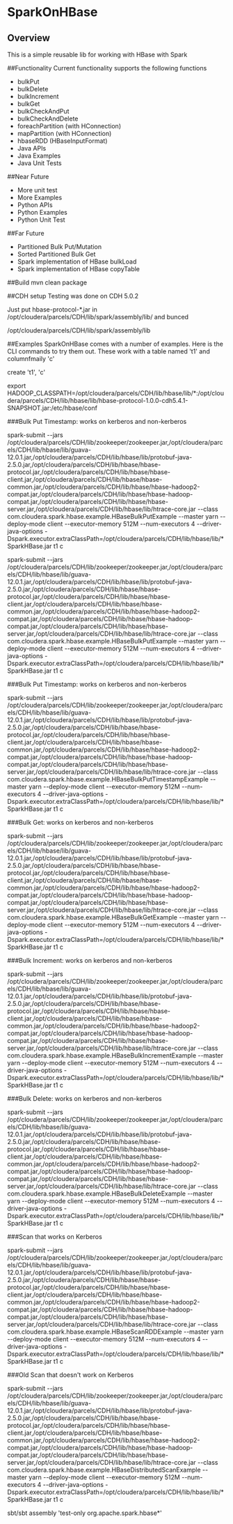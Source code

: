 # SparkOnHBase
## Overview
This is a simple reusable lib for working with HBase with Spark


##Functionality
Current functionality supports the following functions

* bulkPut
* bulkDelete
* bulkIncrement
* bulkGet
* bulkCheckAndPut
* bulkCheckAndDelete
* foreachPartition (with HConnection)
* mapPartition (with HConnection)
* hbaseRDD (HBaseInputFormat)
* Java APIs
* Java Examples
* Java Unit Tests

##Near Future
* More unit test
* More Examples
* Python APIs
* Python Examples
* Python Unit Test

##Far Future

* Partitioned Bulk Put/Mutation
* Sorted Partitioned Bulk Get
* Spark implementation of HBase bulkLoad
* Spark implementation of HBase copyTable


##Build
mvn clean package

##CDH setup
Testing was done on CDH 5.0.2

Just put hbase-protocol-*.jar in /opt/cloudera/parcels/CDH/lib/spark/assembly/lib/ and bunced

/opt/cloudera/parcels/CDH/lib/spark/assembly/lib

##Examples
SparkOnHBase comes with a number of examples.  Here is the CLI commands to try them out.  These work with a table named 't1' and columnfmaily 'c'

create 't1', 'c'

export HADOOP_CLASSPATH=/opt/cloudera/parcels/CDH/lib/hbase/lib/*:/opt/cloudera/parcels/CDH/lib/hbase/lib/hbase-protocol-1.0.0-cdh5.4.1-SNAPSHOT.jar:/etc/hbase/conf

###Bulk Put Timestamp: works on kerberos and non-kerberos

spark-submit --jars /opt/cloudera/parcels/CDH/lib/zookeeper/zookeeper.jar,/opt/cloudera/parcels/CDH/lib/hbase/lib/guava-12.0.1.jar,/opt/cloudera/parcels/CDH/lib/hbase/lib/protobuf-java-2.5.0.jar,/opt/cloudera/parcels/CDH/lib/hbase/hbase-protocol.jar,/opt/cloudera/parcels/CDH/lib/hbase/hbase-client.jar,/opt/cloudera/parcels/CDH/lib/hbase/hbase-common.jar,/opt/cloudera/parcels/CDH/lib/hbase/hbase-hadoop2-compat.jar,/opt/cloudera/parcels/CDH/lib/hbase/hbase-hadoop-compat.jar,/opt/cloudera/parcels/CDH/lib/hbase/hbase-server.jar,/opt/cloudera/parcels/CDH/lib/hbase/lib/htrace-core.jar --class com.cloudera.spark.hbase.example.HBaseBulkPutExample --master yarn --deploy-mode client --executor-memory 512M --num-executors 4 --driver-java-options -Dspark.executor.extraClassPath=/opt/cloudera/parcels/CDH/lib/hbase/lib/* SparkHBase.jar t1 c

spark-submit --jars /opt/cloudera/parcels/CDH/lib/zookeeper/zookeeper.jar,/opt/cloudera/parcels/CDH/lib/hbase/lib/guava-12.0.1.jar,/opt/cloudera/parcels/CDH/lib/hbase/lib/protobuf-java-2.5.0.jar,/opt/cloudera/parcels/CDH/lib/hbase/hbase-protocol.jar,/opt/cloudera/parcels/CDH/lib/hbase/hbase-client.jar,/opt/cloudera/parcels/CDH/lib/hbase/hbase-common.jar,/opt/cloudera/parcels/CDH/lib/hbase/hbase-hadoop2-compat.jar,/opt/cloudera/parcels/CDH/lib/hbase/hbase-hadoop-compat.jar,/opt/cloudera/parcels/CDH/lib/hbase/hbase-server.jar,/opt/cloudera/parcels/CDH/lib/hbase/lib/htrace-core.jar --class com.cloudera.spark.hbase.example.HBaseBulkPutExample --master yarn --deploy-mode client --executor-memory 512M --num-executors 4 --driver-java-options -Dspark.executor.extraClassPath=/opt/cloudera/parcels/CDH/lib/hbase/lib/* SparkHBase.jar t1 c

###Bulk Put Timestamp: works on kerberos and non-kerberos

spark-submit --jars /opt/cloudera/parcels/CDH/lib/zookeeper/zookeeper.jar,/opt/cloudera/parcels/CDH/lib/hbase/lib/guava-12.0.1.jar,/opt/cloudera/parcels/CDH/lib/hbase/lib/protobuf-java-2.5.0.jar,/opt/cloudera/parcels/CDH/lib/hbase/hbase-protocol.jar,/opt/cloudera/parcels/CDH/lib/hbase/hbase-client.jar,/opt/cloudera/parcels/CDH/lib/hbase/hbase-common.jar,/opt/cloudera/parcels/CDH/lib/hbase/hbase-hadoop2-compat.jar,/opt/cloudera/parcels/CDH/lib/hbase/hbase-hadoop-compat.jar,/opt/cloudera/parcels/CDH/lib/hbase/hbase-server.jar,/opt/cloudera/parcels/CDH/lib/hbase/lib/htrace-core.jar --class com.cloudera.spark.hbase.example.HBaseBulkPutTimestampExample --master yarn --deploy-mode client --executor-memory 512M --num-executors 4 --driver-java-options -Dspark.executor.extraClassPath=/opt/cloudera/parcels/CDH/lib/hbase/lib/* SparkHBase.jar t1 c

###Bulk Get: works on kerberos and non-kerberos

spark-submit --jars /opt/cloudera/parcels/CDH/lib/zookeeper/zookeeper.jar,/opt/cloudera/parcels/CDH/lib/hbase/lib/guava-12.0.1.jar,/opt/cloudera/parcels/CDH/lib/hbase/lib/protobuf-java-2.5.0.jar,/opt/cloudera/parcels/CDH/lib/hbase/hbase-protocol.jar,/opt/cloudera/parcels/CDH/lib/hbase/hbase-client.jar,/opt/cloudera/parcels/CDH/lib/hbase/hbase-common.jar,/opt/cloudera/parcels/CDH/lib/hbase/hbase-hadoop2-compat.jar,/opt/cloudera/parcels/CDH/lib/hbase/hbase-hadoop-compat.jar,/opt/cloudera/parcels/CDH/lib/hbase/hbase-server.jar,/opt/cloudera/parcels/CDH/lib/hbase/lib/htrace-core.jar --class com.cloudera.spark.hbase.example.HBaseBulkGetExample --master yarn --deploy-mode client --executor-memory 512M --num-executors 4 --driver-java-options -Dspark.executor.extraClassPath=/opt/cloudera/parcels/CDH/lib/hbase/lib/* SparkHBase.jar t1 c

###Bulk Increment: works on kerberos and non-kerberos

spark-submit --jars /opt/cloudera/parcels/CDH/lib/zookeeper/zookeeper.jar,/opt/cloudera/parcels/CDH/lib/hbase/lib/guava-12.0.1.jar,/opt/cloudera/parcels/CDH/lib/hbase/lib/protobuf-java-2.5.0.jar,/opt/cloudera/parcels/CDH/lib/hbase/hbase-protocol.jar,/opt/cloudera/parcels/CDH/lib/hbase/hbase-client.jar,/opt/cloudera/parcels/CDH/lib/hbase/hbase-common.jar,/opt/cloudera/parcels/CDH/lib/hbase/hbase-hadoop2-compat.jar,/opt/cloudera/parcels/CDH/lib/hbase/hbase-hadoop-compat.jar,/opt/cloudera/parcels/CDH/lib/hbase/hbase-server.jar,/opt/cloudera/parcels/CDH/lib/hbase/lib/htrace-core.jar --class com.cloudera.spark.hbase.example.HBaseBulkIncrementExample --master yarn --deploy-mode client --executor-memory 512M --num-executors 4 --driver-java-options -Dspark.executor.extraClassPath=/opt/cloudera/parcels/CDH/lib/hbase/lib/* SparkHBase.jar t1 c

###Bulk Delete: works on kerberos and non-kerberos

spark-submit --jars /opt/cloudera/parcels/CDH/lib/zookeeper/zookeeper.jar,/opt/cloudera/parcels/CDH/lib/hbase/lib/guava-12.0.1.jar,/opt/cloudera/parcels/CDH/lib/hbase/lib/protobuf-java-2.5.0.jar,/opt/cloudera/parcels/CDH/lib/hbase/hbase-protocol.jar,/opt/cloudera/parcels/CDH/lib/hbase/hbase-client.jar,/opt/cloudera/parcels/CDH/lib/hbase/hbase-common.jar,/opt/cloudera/parcels/CDH/lib/hbase/hbase-hadoop2-compat.jar,/opt/cloudera/parcels/CDH/lib/hbase/hbase-hadoop-compat.jar,/opt/cloudera/parcels/CDH/lib/hbase/hbase-server.jar,/opt/cloudera/parcels/CDH/lib/hbase/lib/htrace-core.jar --class com.cloudera.spark.hbase.example.HBaseBulkDeleteExample --master yarn --deploy-mode client --executor-memory 512M --num-executors 4 --driver-java-options -Dspark.executor.extraClassPath=/opt/cloudera/parcels/CDH/lib/hbase/lib/* SparkHBase.jar t1 c

###Scan that works on Kerberos

spark-submit --jars /opt/cloudera/parcels/CDH/lib/zookeeper/zookeeper.jar,/opt/cloudera/parcels/CDH/lib/hbase/lib/guava-12.0.1.jar,/opt/cloudera/parcels/CDH/lib/hbase/lib/protobuf-java-2.5.0.jar,/opt/cloudera/parcels/CDH/lib/hbase/hbase-protocol.jar,/opt/cloudera/parcels/CDH/lib/hbase/hbase-client.jar,/opt/cloudera/parcels/CDH/lib/hbase/hbase-common.jar,/opt/cloudera/parcels/CDH/lib/hbase/hbase-hadoop2-compat.jar,/opt/cloudera/parcels/CDH/lib/hbase/hbase-hadoop-compat.jar,/opt/cloudera/parcels/CDH/lib/hbase/hbase-server.jar,/opt/cloudera/parcels/CDH/lib/hbase/lib/htrace-core.jar --class com.cloudera.spark.hbase.example.HBaseScanRDDExample --master yarn --deploy-mode client --executor-memory 512M --num-executors 4 --driver-java-options -Dspark.executor.extraClassPath=/opt/cloudera/parcels/CDH/lib/hbase/lib/* SparkHBase.jar t1 c


###Old Scan that doesn't work on Kerberos

spark-submit --jars /opt/cloudera/parcels/CDH/lib/zookeeper/zookeeper.jar,/opt/cloudera/parcels/CDH/lib/hbase/lib/guava-12.0.1.jar,/opt/cloudera/parcels/CDH/lib/hbase/lib/protobuf-java-2.5.0.jar,/opt/cloudera/parcels/CDH/lib/hbase/hbase-protocol.jar,/opt/cloudera/parcels/CDH/lib/hbase/hbase-client.jar,/opt/cloudera/parcels/CDH/lib/hbase/hbase-common.jar,/opt/cloudera/parcels/CDH/lib/hbase/hbase-hadoop2-compat.jar,/opt/cloudera/parcels/CDH/lib/hbase/hbase-hadoop-compat.jar,/opt/cloudera/parcels/CDH/lib/hbase/hbase-server.jar,/opt/cloudera/parcels/CDH/lib/hbase/lib/htrace-core.jar --class com.cloudera.spark.hbase.example.HBaseDistributedScanExample --master yarn --deploy-mode client --executor-memory 512M --num-executors 4 --driver-java-options -Dspark.executor.extraClassPath=/opt/cloudera/parcels/CDH/lib/hbase/lib/* SparkHBase.jar t1 c

sbt/sbt assembly 'test-only org.apache.spark.hbase*'



